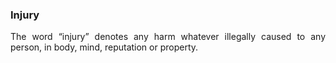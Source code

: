 ### Injury
<div style="text-align: justify">

The word “injury” denotes any harm whatever illegally caused to any person, in body, mind, reputation or property.

</div>
